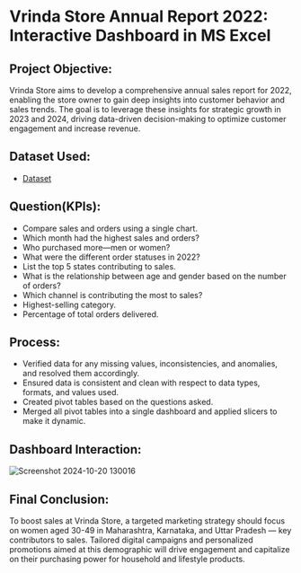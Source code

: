 # Vrinda Store Annual Report 2022: Interactive Dashboard in MS Excel

## Project Objective:
Vrinda Store aims to develop a comprehensive annual sales report for 2022, enabling the store owner to gain deep insights into customer behavior and sales trends. The goal is to leverage these insights for strategic growth in 2023 and 2024, driving data-driven decision-making to optimize customer engagement and increase revenue.

## Dataset Used:
- <a href="https://github.com/sayaniketsaini24/Vrinda-Store-Annual-Report-2022--Excel-Project/blob/main/Vrinda%20Store%20Data%20Analysis.xlsx">Dataset</a>

## Question(KPIs):
- Compare sales and orders using a single chart.
- Which month had the highest sales and orders?
- Who purchased more—men or women?
- What were the different order statuses in 2022?
- List the top 5 states contributing to sales.
- What is the relationship between age and gender based on the number of orders?
- Which channel is contributing the most to sales?
- Highest-selling category.
- Percentage of total orders delivered.

## Process:
- Verified data for any missing values, inconsistencies, and anomalies, and resolved them accordingly.
- Ensured data is consistent and clean with respect to data types, formats, and values used.
- Created pivot tables based on the questions asked.
- Merged all pivot tables into a single dashboard and applied slicers to make it dynamic.

## Dashboard Interaction:
![Screenshot 2024-10-20 130016](https://github.com/user-attachments/assets/f2ac2600-914b-4e30-8e62-88b50d6db1c6)

## Final Conclusion:
To boost sales at Vrinda Store, a targeted marketing strategy should focus on women aged 30-49 in Maharashtra, Karnataka, and Uttar Pradesh — key contributors to sales. Tailored digital campaigns and personalized promotions aimed at this demographic will drive engagement and capitalize on their purchasing power for household and lifestyle products.
